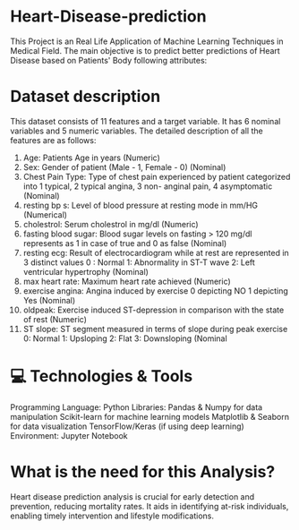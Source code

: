 # Heart-Disease-prediction
This Project is an Real Life Application of Machine Learning Techniques in Medical Field. The main objective is to predict better predictions of Heart Disease based on Patients' Body following attributes:
# Dataset description
This dataset consists of 11 features and a target variable. It has 6 nominal variables and 5 numeric variables. The detailed description of all the features are as follows:

1. Age: Patients Age in years (Numeric)
2. Sex: Gender of patient (Male - 1, Female - 0) (Nominal)
3. Chest Pain Type: Type of chest pain experienced by patient categorized into 1 typical, 2 typical angina, 3 non- anginal pain, 4 asymptomatic (Nominal)
4. resting bp s: Level of blood pressure at resting mode in mm/HG (Numerical)
5. cholestrol: Serum cholestrol in mg/dl (Numeric)
6. fasting blood sugar: Blood sugar levels on fasting > 120 mg/dl represents as 1 in case of true and 0 as false (Nominal)
7. resting ecg: Result of electrocardiogram while at rest are represented in 3 distinct values 0 : Normal 1: Abnormality in ST-T wave 2: Left ventricular hypertrophy (Nominal)
8. max heart rate: Maximum heart rate achieved (Numeric)
9. exercise angina: Angina induced by exercise 0 depicting NO 1 depicting Yes (Nominal)
10. oldpeak: Exercise induced ST-depression in comparison with the state of rest (Numeric)
11. ST slope: ST segment measured in terms of slope during peak exercise 0: Normal 1: Upsloping 2: Flat 3: Downsloping (Nominal

# 💻 Technologies & Tools
Programming Language: Python
Libraries:
Pandas & Numpy for data manipulation
Scikit-learn for machine learning models
Matplotlib & Seaborn for data visualization
TensorFlow/Keras (if using deep learning)
Environment: Jupyter Notebook

# What is the need for this Analysis?
Heart disease prediction analysis is crucial for early detection and prevention, reducing mortality rates. It aids in identifying at-risk individuals, enabling timely intervention and lifestyle modifications.
